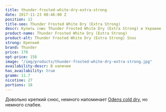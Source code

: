 ```yaml
---
title: thunder-frosted-white-dry-extra-strong
date: 2017-11-23 08:46:00 Z
position: 12
title-seo: Thunder Frosted White Dry (Extra Strong)
descr: Купить снюс Thunder Frosted White Dry (Extra Strong) в Украине
product-name: Thunder Frosted White Dry (Extra Strong)
product-alt: Thunder Frosted White Dry (Extra Strong) Snus
strong: Крепкий
brand: Thunder
price: 170
opt-price: 158
image: "/img/products/thunder-frosted-white-dry-extra-strong.jpg"
availability-descr: В наличии
has_availability: true
gramm: 11.7
nicotine: 27
portions: 18
---
```


Довольно крепкий снюс, немного напоминает [Odens cold dry](/odens-cold-dry), но немного слабее.